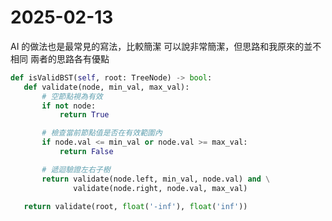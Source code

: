 # 2025-02-13
AI 的做法也是最常見的寫法，比較簡潔
可以說非常簡潔，但思路和我原來的並不相同
兩者的思路各有優點

```python
def isValidBST(self, root: TreeNode) -> bool:
   def validate(node, min_val, max_val):
       # 空節點視為有效
       if not node:
           return True

       # 檢查當前節點值是否在有效範圍內
       if node.val <= min_val or node.val >= max_val:
           return False

       # 遞迴驗證左右子樹
       return validate(node.left, min_val, node.val) and \
              validate(node.right, node.val, max_val)

   return validate(root, float('-inf'), float('inf'))
```